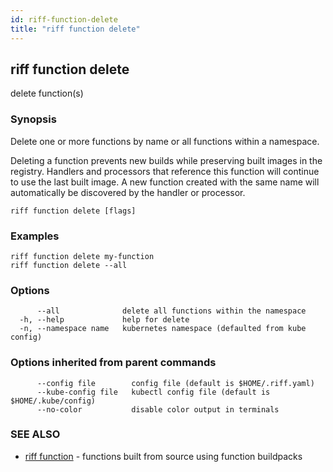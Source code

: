```yaml
---
id: riff-function-delete
title: "riff function delete"
---
```

## riff function delete

delete function(s)

### Synopsis

Delete one or more functions by name or all functions within a namespace.

Deleting a function prevents new builds while preserving built images in the
registry. Handlers and processors that reference this function will continue to
use the last built image. A new function created with the same name will
automatically be discovered by the handler or processor.

```
riff function delete [flags]
```

### Examples

```
riff function delete my-function
riff function delete --all 
```

### Options

```
      --all              delete all functions within the namespace
  -h, --help             help for delete
  -n, --namespace name   kubernetes namespace (defaulted from kube config)
```

### Options inherited from parent commands

```
      --config file        config file (default is $HOME/.riff.yaml)
      --kube-config file   kubectl config file (default is $HOME/.kube/config)
      --no-color           disable color output in terminals
```

### SEE ALSO

* [riff function](riff_function.md)	 - functions built from source using function buildpacks

